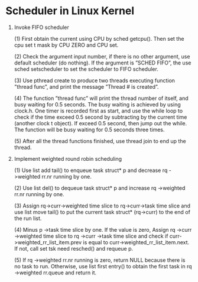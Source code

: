 # Scheduler in Linux Kernel

1. Invoke FIFO scheduler  

   (1) First obtain the current using CPU by sched getcpu(). Then set the cpu set t mask by CPU ZERO and CPU set.
   
   (2) Check the argument input number, if there is no other argument, use default scheduler (do nothing). If the argument is ”SCHED FIFO”, the use sched setscheduler to set the scheduler to FIFO scheduler.
   
   (3) Use pthread create to produce two threads executing function ”thread func”, 
   and print the message ”Thread # is created”.
   
   (4) The function ”thread func” will print the thread number of itself, and busy waiting for 0.5 seconds. 
   The busy waiting is achieved by using clock.h. 
   One timer is recorded first as start, 
   and use the while loop to check if the time exceed 0.5 second by subtracting 
   by the current time (another clock t object). 
   If exceed 0.5 second, then jump out the while. 
   The function will be busy waiting for 0.5 seconds three times.
   
   (5) After all the thread functions finished, use thread join to end up the thread.  
   
2. Implement weighted round robin scheduling  

   (1) Use list add tail() to enqueue task struct* p and decrease rq ->weighted rr.nr running by one.
  
   (2) Use list del() to dequeue task struct* p and increase rq ->weighted rr.nr running by one.
  
   (3) Assign rq->curr->weighted time slice to rq->curr->task time slice 
      and use list move tail() to put the current task struct* (rq->curr) to the end of the run list.
      
   (4) Minus p ->task time slice by one. 
      If the value is zero, Assign rq ->curr ->weighted time slice to rq ->curr ->task time slice 
      and check if curr->weighted_rr_list_item.prev is equal to curr->weighted_rr_list_item.next. 
      If not, call set tsk need resched() and requeue p.
      
   (5) If rq ->weighted rr.nr running is zero, return NULL because there is no task to run.
      Otherwise, use list first entry() to obtain the first task in rq ->weighted rr.queue and return it.
